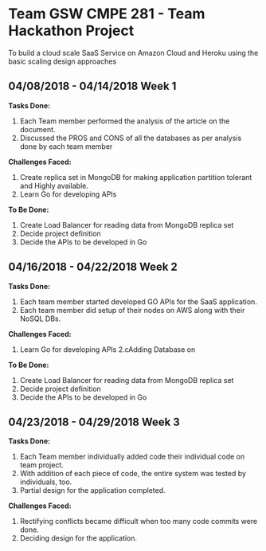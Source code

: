  # Team GSW   CMPE 281 - Team Hackathon Project

 To build a cloud scale SaaS Service on Amazon Cloud and Heroku using the basic scaling design approaches

 ## 04/08/2018 - 04/14/2018  Week 1

 **Tasks Done:**
 1. Each Team member performed the analysis of the article on the document.
 2. Discussed the PROS and CONS of all the databases as per analysis done by each team member

**Challenges Faced:**

 1. Create replica set in MongoDB for making application partition tolerant and Highly available.
 2. Learn Go for developing APIs

 **To Be Done:**

 1. Create Load Balancer for reading data from MongoDB replica set
 2. Decide project definition
 3. Decide the APIs to be developed in Go

## 04/16/2018 - 04/22/2018 Week 2

**Tasks Done:**
1. Each team member started developed GO APIs for the SaaS application.
2. Each team member did setup of their nodes on AWS along with their NoSQL DBs.

**Challenges Faced:**
1. Learn Go for developing APIs
2.cAdding Database on

**To Be Done:**
1. Create Load Balancer for reading data from MongoDB replica set
2. Decide project definition
3. Decide the APIs to be developed in Go



## 04/23/2018 - 04/29/2018 Week 3
**Tasks Done:**
1. Each Team member individually added code their individual code on team project.
2. With addition of each piece of code, the entire system was tested by individuals, too.
3. Partial design for the application completed.

**Challenges Faced:**
1. Rectifying conflicts became difficult when too many code commits were done.
2. Deciding design for the application.
